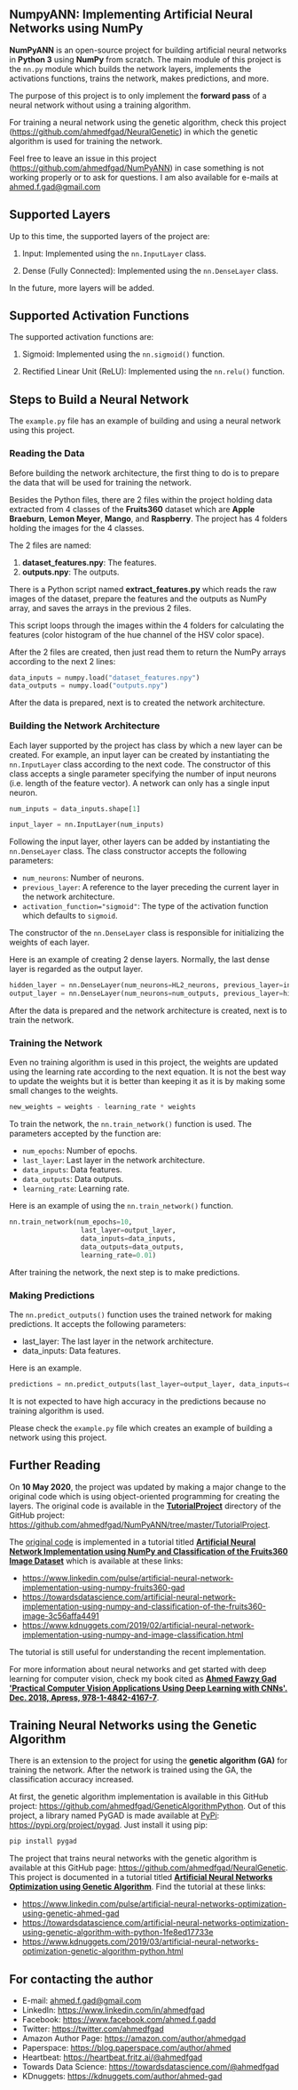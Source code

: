 ## NumpyANN: Implementing Artificial Neural Networks using NumPy

**NumPyANN** is an open-source project for building artificial neural networks in **Python 3** using **NumPy** from scratch. The main module of this project is the `nn.py` module which builds the network layers, implements the activations functions, trains the network, makes predictions, and more. 

The purpose of this project is to only implement the **forward pass** of a neural network without using a training algorithm.

For training a neural network using the genetic algorithm, check this project (https://github.com/ahmedfgad/NeuralGenetic) in which the genetic algorithm is used for training the network.

Feel free to leave an issue in this project (https://github.com/ahmedfgad/NumPyANN) in case something is not working properly or to ask for questions. I am also available for e-mails at ahmed.f.gad@gmail.com

## Supported Layers

Up to this time, the supported layers of the project are:

1. Input: Implemented using the `nn.InputLayer` class.

2. Dense (Fully Connected): Implemented using the `nn.DenseLayer` class.

In the future, more layers will be added.

## Supported Activation Functions

The supported activation functions are:

1. Sigmoid: Implemented using the `nn.sigmoid()` function.

2. Rectified Linear Unit (ReLU): Implemented using the `nn.relu()` function.

## Steps to Build a Neural Network

The `example.py` file has an example of building and using a neural network using this project.

### Reading the Data

Before building the network architecture, the first thing to do is to prepare the data that will be used for training the network. 

Besides the Python files, there are 2 files within the project holding data extracted from 4 classes of the **Fruits360** dataset which are **Apple Braeburn**, **Lemon Meyer**, **Mango**, and **Raspberry**. The project has 4 folders holding the images for the 4 classes.

The 2 files are named:

1. **dataset_features.npy**: The features.
2. **outputs.npy**: The outputs.

There is a Python script named **extract_features.py** which reads the raw images of the dataset, prepare the features and the outputs as NumPy array, and saves the arrays in the previous 2 files. 

This script loops through the images within the 4 folders for calculating the features (color histogram of the hue channel of the HSV color space). 

After the 2 files are created, then just read them to return the NumPy arrays according to the next 2 lines:

```python
data_inputs = numpy.load("dataset_features.npy")
data_outputs = numpy.load("outputs.npy")
```

After the data is prepared, next is to created the network architecture.

### Building the Network Architecture

Each layer supported by the project has class by which a new layer can be created. For example, an input layer can be created by instantiating the `nn.InputLayer` class according to the next code. The constructor of this class accepts a single parameter specifying the number of input neurons (i.e. length of the feature vector). A network can only has a single input neuron.

```python
num_inputs = data_inputs.shape[1]

input_layer = nn.InputLayer(num_inputs)
```

Following the input layer, other layers can be added by instantiating the `nn.DenseLayer` class. The class constructor accepts the following parameters:

- `num_neurons`: Number of neurons.
- `previous_layer`: A reference to the layer preceding the current layer in the network architecture.
- `activation_function="sigmoid"`: The type of the activation function which defaults to `sigmoid`.

The constructor of the `nn.DenseLayer` class is responsible for initializing the weights of each layer.

Here is an example of creating 2 dense layers. Normally, the last dense layer is regarded as the output layer.

```python
hidden_layer = nn.DenseLayer(num_neurons=HL2_neurons, previous_layer=input_layer, activation_function="relu")
output_layer = nn.DenseLayer(num_neurons=num_outputs, previous_layer=hidden_layer2, activation_function="sigmoid")
```

After the data is prepared and the network architecture is created, next is to train the network.

### Training the Network

Even no training algorithm is used in this project, the weights are updated using the learning rate according to the next equation. It is not the best way to update the weights but it is better than keeping it as it is by making some small changes to the weights.

```python
new_weights = weights - learning_rate * weights
```

To train the network, the `nn.train_network()` function is used. The parameters accepted by the function are:

- `num_epochs`: Number of epochs.
- `last_layer`: Last layer in the network architecture.
- `data_inputs`: Data features.
- `data_outputs`: Data outputs.
- `learning_rate`: Learning rate.

Here is an example of using the `nn.train_network()` function.

```python
nn.train_network(num_epochs=10,
                  last_layer=output_layer,
                  data_inputs=data_inputs,
                  data_outputs=data_outputs,
                  learning_rate=0.01)
```

After training the network, the next step is to make predictions.

### Making Predictions

The `nn.predict_outputs()` function uses the trained network for making predictions. It accepts the following parameters:

- last_layer: The last layer in the network architecture.
- data_inputs: Data features.

Here is an example.

```python
predictions = nn.predict_outputs(last_layer=output_layer, data_inputs=data_inputs)
```

It is not expected to have high accuracy in the predictions because no training algorithm is used. 

Please check the `example.py` file which creates an example of building a network using this project.

## Further Reading

On **10 May 2020**, the project was updated by making a major change to the original code which is using object-oriented programming for creating the layers. The original code is available in the [**TutorialProject**](https://github.com/ahmedfgad/NumPyANN/tree/master/TutorialProject) directory of the GitHub project: https://github.com/ahmedfgad/NumPyANN/tree/master/TutorialProject. 

The [original code](https://github.com/ahmedfgad/NumPyANN/tree/master/TutorialProject) is implemented in a tutorial titled [**Artificial Neural Network Implementation using NumPy and Classification of the Fruits360 Image Dataset**](https://www.linkedin.com/pulse/artificial-neural-network-implementation-using-numpy-fruits360-gad) which is available at these links:

- https://www.linkedin.com/pulse/artificial-neural-network-implementation-using-numpy-fruits360-gad
- https://towardsdatascience.com/artificial-neural-network-implementation-using-numpy-and-classification-of-the-fruits360-image-3c56affa4491
- https://www.kdnuggets.com/2019/02/artificial-neural-network-implementation-using-numpy-and-image-classification.html

The tutorial is still useful for understanding the recent implementation.

For more information about neural networks and get started with deep learning for computer vision, check my book cited as [**Ahmed Fawzy Gad 'Practical Computer Vision Applications Using Deep Learning with CNNs'. Dec. 2018, Apress, 978-1-4842-4167-7**](https://www.amazon.com/Practical-Computer-Vision-Applications-Learning/dp/1484241665). 

## Training Neural Networks using the Genetic Algorithm
There is an extension to the project for using the **genetic algorithm (GA)** for training the network. After the network is trained using the GA, the classification accuracy increased. 

At first, the genetic algorithm implementation is available in this GitHub project: https://github.com/ahmedfgad/GeneticAlgorithmPython. Out of this project, a library named PyGAD is made available at [PyPi](https://pypi.org/project/pygad): https://pypi.org/project/pygad. Just install it using pip:

```python
pip install pygad
```

The project that trains neural networks with the genetic algorithm is available at this GitHub page: https://github.com/ahmedfgad/NeuralGenetic. This project is documented in a tutorial titled [**Artificial Neural Networks Optimization using Genetic Algorithm**](https://www.linkedin.com/pulse/artificial-neural-networks-optimization-using-genetic-ahmed-gad). Find the tutorial at these links:

- https://www.linkedin.com/pulse/artificial-neural-networks-optimization-using-genetic-ahmed-gad
- https://towardsdatascience.com/artificial-neural-networks-optimization-using-genetic-algorithm-with-python-1fe8ed17733e
- https://www.kdnuggets.com/2019/03/artificial-neural-networks-optimization-genetic-algorithm-python.html

## For contacting the author  
- E-mail: ahmed.f.gad@gmail.com
- LinkedIn: https://www.linkedin.com/in/ahmedfgad  
- Facebook: https://www.facebook.com/ahmed.f.gadd  
- Twitter: https://twitter.com/ahmedfgad  
- Amazon Author Page: https://amazon.com/author/ahmedgad
- Paperspace: https://blog.paperspace.com/author/ahmed
- Heartbeat: https://heartbeat.fritz.ai/@ahmedfgad
- Towards Data Science: https://towardsdatascience.com/@ahmedfgad   
- KDnuggets: https://kdnuggets.com/author/ahmed-gad   
